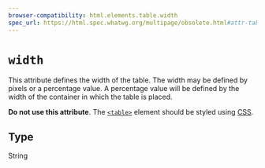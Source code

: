 ```yaml
---
browser-compatibility: html.elements.table.width
spec_url: https://html.spec.whatwg.org/multipage/obsolete.html#attr-table-width
---
```


# `width`

This attribute defines the width of the table. The width may be defined by pixels or a percentage value. A percentage value will be defined by the width of the container in which the table is placed.

**Do not use this attribute**. The [`<table>`](https://developer.mozilla.org/en-US/docs/Web/HTML/Element/table) element should be styled using [CSS](https://developer.mozilla.org/en-US/docs/CSS).

## Type

String
